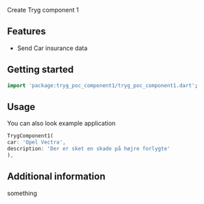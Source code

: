 <!--
    Developer: Mehmet Yilmaz
    Github: https://github.com/memo92x
    
-->

Create Tryg component 1

## Features

- Send Car insurance data

## Getting started

```dart
import 'package:tryg_poc_component1/tryg_poc_component1.dart';
```

## Usage

You can also look example application

```dart
TrygComponent1(
car: 'Opel Vectra',
description: 'Der er sket en skade på højre forlygte'
),
```

## Additional information

something